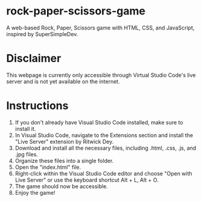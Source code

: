 # rock-paper-scissors-game
A web-based Rock, Paper, Scissors game with HTML, CSS, and JavaScript, inspired by SuperSimpleDev.
# Disclaimer
This webpage is currently only accessible through Virtual Studio Code's live server and is not yet available on the internet.
# Instructions 
1. If you don't already have Visual Studio Code installed, make sure to install it.
2. In Visual Studio Code, navigate to the Extensions section and install the "Live Server" extension by Ritwick Dey.
3. Download and install all the necessary files, including .html, .css, .js, and .jpg files.
4. Organize these files into a single folder.
5. Open the "index.html" file.
6. Right-click within the Visual Studio Code editor and choose "Open with Live Server" or use the keyboard shortcut Alt + L, Alt + O.
7. The game should now be accessible.
8. Enjoy the game!
